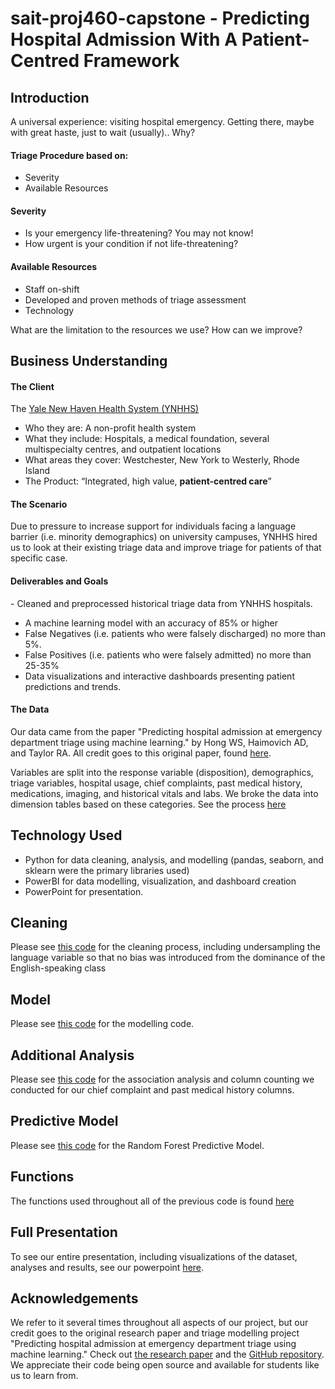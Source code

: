 # sait-proj460-capstone - Predicting Hospital Admission With A Patient-Centred Framework​

## Introduction
A universal experience: visiting hospital emergency.
Getting there, maybe with great haste, just to wait (usually).. Why?​

#### Triage Procedure based on:​
- Severity​
- Available Resources​

#### Severity ​
- Is your emergency life-threatening? You may not know!​
- How urgent is your condition if not life-threatening? ​

#### Available Resources​
- Staff on-shift​
- Developed and proven methods of triage assessment​
- Technology 

What are the limitation to the resources we use? How can we improve?​

## Business Understanding

#### The Client
The [Yale New Haven​ Health System (YNHHS)​](https://www.ynhhs.org/)
- Who they are: A non-profit health system​
- What they include: Hospitals, a medical foundation, several multispecialty centres, and outpatient locations​
- What areas they cover: Westchester, New York to Westerly, Rhode Island​
- The Product:​ “Integrated, high value, **patient-centred care**”

#### The Scenario
Due to pressure to increase support for individuals facing a language barrier (i.e. minority demographics) on university campuses, YNHHS hired us to look at their existing triage data and improve triage for patients of that specific case.​

#### Deliverables and Goals
​- Cleaned and preprocessed historical triage data from YNHHS hospitals.​
- A machine learning model with an accuracy of 85% or higher​
- False Negatives (i.e. patients who were falsely discharged) no more than 5%. ​
- False Positives (i.e. patients who were falsely admitted) no more than 25-35% ​
- Data visualizations and interactive dashboards presenting patient predictions and trends.​


#### The Data
Our data came from the paper "Predicting hospital admission at emergency department triage using machine learning." by Hong WS, Haimovich AD, and Taylor RA. All credit goes to this original paper, found [here](https://journals.plos.org/plosone/article?id=10.1371/journal.pone.0201016).

Variables are split into the response variable (disposition), demographics, triage variables, hospital usage, chief complaints, past medical history, medications, imaging, and historical vitals and labs. We broke the data into dimension tables based on these categories. See the process [here]()

## Technology Used
- Python for data cleaning, analysis, and modelling (pandas, seaborn, and sklearn were the primary libraries used)
- PowerBI for data modelling, visualization, and dashboard creation
- PowerPoint for presentation.

## Cleaning

Please see [this code]() for the cleaning process, including undersampling the language variable so that no bias was introduced from the dominance of the English-speaking class

## Model

Please see [this code]() for the modelling code.

## Additional Analysis

Please see [this code]() for the association analysis and column counting we conducted for our chief complaint and past medical history columns.

## Predictive Model

Please see [this code]() for the Random Forest Predictive Model.

## Functions

The functions used throughout all of the previous code is found [here]()


## Full Presentation
To see our entire presentation, including visualizations of the dataset, analyses and results, see our powerpoint [here]().

## Acknowledgements
We refer to it several times throughout all aspects of our project, but our credit goes to the original research paper and triage modelling project "Predicting hospital admission at emergency department triage using machine learning." Check out [the research paper](https://www.archbee.com/blog/readme-document-elements) and the [GitHub repository](https://github.com/yaleemmlc/admissionprediction). We appreciate their code being open source and available for students like us to learn from.

​

​
